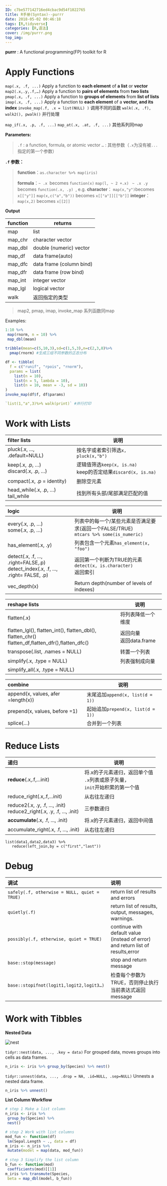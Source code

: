 ```yaml
---
ID: c7be577142716ed4cbac9d54f1022765
title: R手册(Syntax)--purrr
date: 2018-05-02 00:46:18
tags: [R,tidyverse]
categories: [R,语法]
cover: /img/purrr.png
top_img: 
---
```

**purrr** : A functional programming(FP) toolkit for R

<!-- more -->

# Apply Functions

`map(.x, .f, ...)` Apply a function to **each element** of **a list** or **vector**
`map2(.x,.y,.f,…)`  Apply a function to **pairs of elements** from **two lists**
`pmap(.x, .f, ...)` Apply a function to **groups of elements** from **list of lists**
`imap(.x, .f, ...)`  Apply a function to **each element** of a **vector, and its index**
`invoke_map(.f, .x = list(NULL) )`   调用不同的函数
`walk(.x, .f), walk2(), pwalk()`  并行处理

`map_if(.x, .p, .f, ...)`   `map_at(.x, .at, .f, ...)`  其他系列同map


**Parameters:** 
> `.f` : a function, formula, or atomic vector
>  `…` :  其他参数（`.x`为没有被`...`指定的第一个参数）

**`.f` 参数：**
> **function**：`as.character %>% map(iris)`
> 
> **formula**：`~ .x `becomes `function(x)`
> `map(l, ~ 2 +.x) `
> `~ .x .y` becomes `function(.x, .y) `, e.g.
> **character**：
> `map(x,"y")`becomes `x[["y"]]`
> `map(x,c("a","b"))` becomes `x[["a"]][["b"]]`
>  **integer**：
>  `map(x,2)` becomes `x[[2]]`

**Output**

function |returns
------|-------
map |list
map_chr |character vector
map_dbl |double (numeric) vector
map_df  |data frame(auto)
map_dfc |data frame (column bind)
map_dfr |data frame (row bind)
map_int |integer vector
map_lgl |logical vector
walk |返回指定的类型
> map2, pmap, imap, invoke_map 系列函数同map


Examples:
```r
1:10 %>%
 map(rnorm, n = 10) %>%
 map_dbl(mean)
 
tribble(mean=c(5,10,3),sd=c(1,5,3),n=c(2,3,8)%>%
  pmap(rnorm) #生成三组不同参数的正态分布

df <- tibble(
  f = c("runif", "rpois", "rnorm"),
  params = list(
    list(n = 10),
    list(n = 5, lambda = 10),
    list(n = 10, mean = -3, sd = 10))
)
invoke_map(df$f, df$params)

`list(1,"a",3)%>% walk(print)` #并行打印
```

# Work with Lists

filter lists|说明
:---|---
pluck(.x, ..., .default=NULL) |按名字或者索引筛选`x, pluck(x,"b")`
keep(.x, .p, …)<br>discard(.x, .p, …) |逻辑值筛选`keep(x, is.na)`<br>keep的否定结果`discard(x, is.na)`
compact(.x, .p = identity)|删除空元素
head_while(.x, .p, …)<br>tail_while|找到所有头部/尾部满足匹配的值

logic|说明
:---|---
every(.x, .p, …) <br>some(.x, .p, …)|列表中的每一个/某些元素是否满足要求(返回一个FALSE/TRUE)<br>`mtcars %>% some(is_numeric)`
has_element(.x, .y) |列表包含一个元素`has_element(x, "foo")`
detect(.x, .f, ..., .right=FALSE,.p)<br>detect_index(.x, .f, ..., .right= FALSE, .p) |返回第一个判断为TRUE的元素`detect(x, is.character)`<br>返回索引
vec_depth(x) |Return depth(number of levels of indexes)

reshape lists|说明
:---|---
flatten(.x)|将列表降低一个维度
flatten_lgl(), flatten_int(), flatten_dbl(), flatten_chr()<br>flatten_df,flatten_dfr(),flatten_dfc()|返回向量<br>返回data.frame
transpose(.list, .names = NULL)|转置一个列表
simplify(.x, .type = NULL)|列表强制成向量
simplify_all(.x, .type = NULL)|

combine|说明
:---|---
append(x, values, afer =length(x))|末尾追加`append(x, list(d = 1))`
prepend(x, values, before =1) |起始追加`prepend(x, list(d = 1))`
splice(…) |合并到一个列表


# Reduce Lists

递归|说明
:---|---
**reduce**(.x,.f,...init)|将.x的子元素递归，返回单个值<br>`.x`列表或原子矢量，<br>`init`开始积累的第一个值
reduce_right(.x,.f,...init)|从右往左递归
reduce2(.x, .y, .f, ..., .init)<br>reduce2_right(.x, .y, .f, ..., .init)|三参数递归
**accumulate**(.x, .f, ..., .init)|将.x的子元素递归，返回中间值
accumulate_right(.x, .f, ..., .init)|从右往左递归

```
list(data1,data2,data3) %>% 
   reduce(left_join,by = c("first","last"))
```

# Debug

调试|说明
:------|:------
`safely(.f, otherwise = NULL, quiet = TRUE)`|return list of results and errors
`quietly(.f)`|return list of results, output, messages, warnings. 
`possibly(.f, otherwise, quiet = TRUE)`|continue with default value (instead of error) and return list of results,error
`base::stop(message)` |stop and return message
`base::stopifnot(logit1,logit2,logit3…)`|检查每个参数为TRUE，否则停止执行当前表达式返回message


# Work with Tibbles

**Nested Data**

![nest](/images/nested_data.png)

`tidyr::nest(data, ..., .key = data)`
For grouped data, moves groups into cells as data frames.

```r
n_iris <- iris %>% group_by(Species) %>% nest()
```
`tidyr::unnest(data, ..., .drop = NA, .id=NULL, .sep=NULL)`
Unnests a nested data frame.

```r
n_iris %>% unnest()
```

**List Column Workflow**

```r
# step 1 Make a list column
n_iris <- iris %>%
 group_by(Species) %>%
 nest()

# step 2 Work with list columns
mod_fun <- function(df)
 lm(Sepal.Length ~ ., data = df)
m_iris <- n_iris %>%
 mutate(model = map(data, mod_fun))
 
# step 3 Simplify the list column
b_fun <- function(mod)
 coefficients(mod)[[1]]
m_iris %>% transmute(Species,
 beta = map_dbl(model, b_fun))
```

